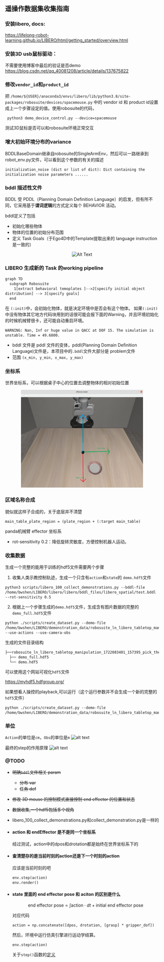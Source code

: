## 遥操作数据集收集指南
### 安装libero, docs:

https://lifelong-robot-learning.github.io/LIBERO/html/getting_started/overview.html

### 安装3D usb鼠标驱动：
不需要使用博客中最后的验证是否demo
https://blog.csdn.net/qq_40081208/article/details/137675822

### 修改```vendor_id```和```product_id```


把
```/home/${USER}/anaconda3/envs/libero/lib/python3.8/site-packages/robosuite/devices/spacemouse.py```
中的 vendor id 和 product id设置成上一个步骤设定的值。使用robosuite的代码，
```
 python3 demo_device_control.py --device=spacemouse
```

测试3D鼠标是否可以和robosuite环境正常交互




### 增大初始环境分布的variance
BDDLBaseDomain继承自robosuite的SingleArmEnv，然后可以一路继承到robot_env.py文件，可以看到这个参数的有关的描述
```
initialization_noise (dict or list of dict): Dict containing the initialization noise parameters ......
```


### bddl 描述性文件
BDDL 受 PDDL（Planning Domain Definition Language）的启发，但有所不同，它采用基于**谓词逻辑**的方式定义每个 BEHAVIOR 活动。

bddl定义了包括
- 初始化哪些物体
- 物体的位置的初始分布范围
- 定义 Task Goals（于Ego4D中的Template提取出来的 language instruction 是一致的）

<div style="text-align: center;">
	<img src="./docs/bddl.png" alt="Alt Text" width="700" height="300" />
</div>

### LIBERO 生成新的 Task 的working pipeline

```mermaid {align="center"} 
graph TD
  subgraph Robosuite
    1[extract behavioral temoplates ]-->2[specify initial object distribution] --> 3[specify goals]
  end
```


在 ```(:init)```中，会初始化物体，就是决定环境中是否会有这个物体。
如果```(:init)```中没有物体其它地方代码块用到的话很可能会报下面的Warning，并且环境初始化的时候机械臂很卡，还可能自动重启环境。
```
WARNING: Nan, Inf or huge value in QACC at DOF 15. The simulation is unstable. Time = 49.6800.

```

- bddl 文件是 pddl 文件的变体，pddl(Planning Domain Deﬁnition Language)文件是，本项目中的```.bddl```文件大部分是 problem文件
- 范围  ```(x_min, y_min, x_max, y_max)```

### 坐标系

世界坐标系，可以根据桌子中心的位置去调整物体的相对初始位置
<div style="text-align: center;">
	<img src="./docs/desk_cor.png" alt="Alt Text" width="400" height="320" />
</div>


### 区域名称合成
貌似就这样子合成的，关于底层并不清楚
```
main_table_plate_region = (plate_region + (:target main_table)
```

panda机械臂 effector 坐标系

- rot-sensitivity 0.2：降低旋转灵敏度，方便控制机器人运动。

### 收集数据
生成一个完整的能用于训练的hdf5文件需要两个步骤

1. 收集人类示教控制轨迹，生成一个只含有```action```和```state```的 ```demo.hdf5```文件
```
python3 scripts/libero_100_collect_demonstrations.py --bddl-file /home/bwshen/LIBERO/libero/libero/bddl_files/libero_spatial/test.bddl --rot-sensitivity 0.5
```
2. 根据上一个步骤生成的```demo.hdf5```文件，生成含有图片数据的完整的```demo_full.hdf5```文件
```
python ./scripts/create_dataset.py --demo-file  /home/bwshen/LIBERO/demonstration_data/robosuite_ln_libero_tabletop_manipulation_1722083401_157395_pick_the_akita_black_bowl_between_the_plate_and_the_ramekin_and_place_it_on_the_plate/demo.hdf5 --use-actions --use-camera-obs
```
生成的文件目录结构
```
├──robosuite_ln_libero_tabletop_manipulation_1722083401_157395_pick_the_akita_black_bowl_between_the_plate_and_the_ramekin_and_place_it_on_the_plate
  ├── demo_full.hdf5
  └── demo.hdf5
```
可以使用这个网站可视化```hdf5```文件

https://myhdf5.hdfgroup.org/

如果想看人操控的playback,可以运行（这个运行参数并不会生成一个新的完整的```hdf5```文件）

```
python ./scripts/create_dataset.py --demo-file /home/bwshen/LIBERO/demonstration_data/robosuite_ln_libero_tabletop_manipulation_1722077082_394896_pick_the_akita_black_bowl_between_the_plate_and_the_ramekin_and_place_it_on_the_plate/demo.hdf5
```

### 单位
```Action```的单位是```cm```，```Obs```的单位是```m```
![alt text](image.png)

最终的step的作用原理
![alt text](image-1.png)

### @TODO
- ~~明确```bddl```文件相关 param~~
    - ~~分布 var~~
    - ~~任务 def~~
- ~~修改 3D mouse 的控制模式直接控制 end effector 的位置和状态~~
- ~~数据收集,一个hdf5包括多个视角~~
- libero_100_collect_demonstrations.py和collect_demonstration.py是一样的
- #### action 和 endEffector 是不是同一个坐标系
  经过测试，action中的dpos和drotation都是始终在世界坐标系下的
- #### 查清楚存的是当前时刻的action还是下一个时刻的action
  
  应该是当前时刻的吧
  ```
  env.step(action)
  env.render()
  ```
- #### state 里面的 end effector pose 和 aciton 的区别是什么

  $$
  \text{end effector pose} = \int{\text{action}\cdot dt}+\text{initial end effector pose}
  $$

  对应代码
  ```
  action = np.concatenate([dpos, drotation, [grasp] * gripper_dof])
  ```
  然后，环境中运行仿真引擎进行运动学结算。
  ```
  env.step(action)
  ```
  关于```step()```函数的[定义](https://robosuite.ai/docs/source/robosuite.wrappers.html)
